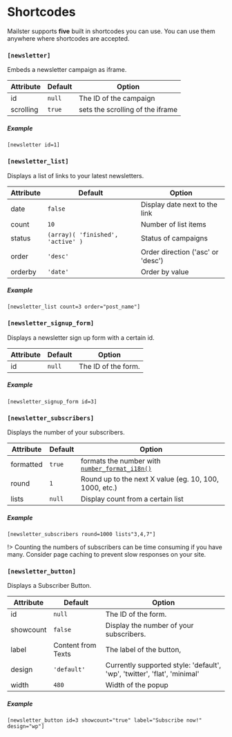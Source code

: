 # Shortcodes

Mailster supports **five** built in shortcodes you can use. You can use them anywhere where shortcodes are accepted.

### `[newsletter]`

Embeds a newsletter campaign as iframe.

| Attribute | Default | Option                           |
| --------- | ------- | -------------------------------- |
| id        | `null`  | The ID of the campaign           |
| scrolling | `true`  | sets the scrolling of the iframe |

##### Example

```
[newsletter id=1]
```

### `[newsletter_list]`

Displays a list of links to your latest newsletters.

| Attribute | Default                           | Option                            |
| --------- | --------------------------------- | --------------------------------- |
| date      | `false`                           | Display date next to the link     |
| count     | `10`                              | Number of list items              |
| status    | `(array)( 'finished', 'active' )` | Status of campaigns               |
| order     | `'desc'`                          | Order direction ('asc' or 'desc') |
| orderby   | `'date'`                          | Order by value                    |

##### Example

```
[newsletter_list count=3 order="post_name"]
```

### `[newsletter_signup_form]`

Displays a newsletter sign up form with a certain id.

| Attribute | Default | Option              |
| --------- | ------- | ------------------- |
| id        | `null`  | The ID of the form. |

##### Example

```
[newsletter_signup_form id=3]
```

### `[newsletter_subscribers]`

Displays the number of your subscribers.

| Attribute | Default | Option                                                                                                              |
| --------- | ------- | ------------------------------------------------------------------------------------------------------------------- |
| formatted | `true`  | formats the number with [`number_format_i18n()`](https://codex.wordpress.org/Function_Reference/number_format_i18n) |
| round     | `1`     | Round up to the next X value (eg. 10, 100, 1000, etc.)                                                              |
| lists     | `null`  | Display count from a certain list                                                                                   |

##### Example

```
[newsletter_subscribers round=1000 lists"3,4,7"]
```

!> Counting the numbers of subscribers can be time consuming if you have many. Consider page caching to prevent slow responses on your site.

### `[newsletter_button]`

Displays a Subscriber Button.

| Attribute | Default            | Option                                                                   |
| --------- | ------------------ | ------------------------------------------------------------------------ |
| id        | `null`             | The ID of the form.                                                      |
| showcount | `false`            | Display the number of your subscribers.                                  |
| label     | Content from Texts | The label of the button,                                                 |
| design    | `'default'`        | Currently supported style: 'default', 'wp', 'twitter', 'flat', 'minimal' |
| width     | `480`              | Width of the popup                                                       |

##### Example

```
[newsletter_button id=3 showcount="true" label="Subscribe now!" design="wp"]
```
